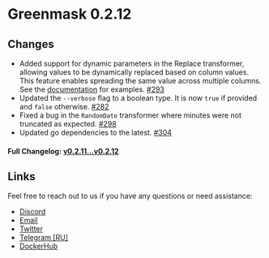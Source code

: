 # Greenmask 0.2.12

## Changes

* Added support for dynamic parameters in the Replace transformer, allowing values to be dynamically replaced based on
  column values. This feature enables spreading the same value across multiple columns. See
  the [documentation](https://docs.greenmask.io/latest/built_in_transformers/standard_transformers/replace/) for
  examples. [#293](https://github.com/GreenmaskIO/greenmask/pull/293)
* Updated the `--verbose` flag to a boolean type. It is now `true` if provided and `false`
  otherwise. [#282](https://github.com/GreenmaskIO/greenmask/pull/282)
* Fixed a bug in the `RandomDate` transformer where minutes were not truncated as
  expected. [#298](https://github.com/GreenmaskIO/greenmask/pull/298)
* Updated go dependencies to the latest. [#304](https://github.com/GreenmaskIO/greenmask/pull/304)

#### Full Changelog: [v0.2.11...v0.2.12](https://github.com/GreenmaskIO/greenmask/compare/v0.2.11...v0.2.12)

## Links

Feel free to reach out to us if you have any questions or need assistance:

* [Discord](https://discord.gg/tAJegUKSTB)
* [Email](mailto:support@greenmask.io)
* [Twitter](https://twitter.com/GreenmaskIO)
* [Telegram [RU]](https://t.me/greenmask_ru)
* [DockerHub](https://hub.docker.com/r/greenmask/greenmask)
